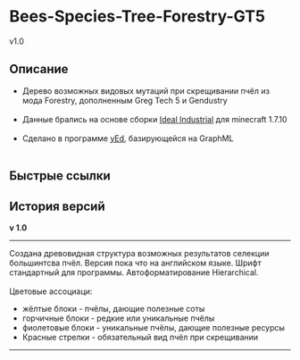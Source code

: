 # Bees-Species-Tree-Forestry-GT5
v1.0 

## Описание
+ Дерево возможных видовых мутаций при скрещивании пчёл из мода Forestry, дополненным Greg Tech 5 и Gendustry<br/><br/>
+ Данные брались на основе сборки [Ideal Industrial](https://sapientmail.wixsite.com/minecraft) для minecraft 1.7.10<br/><br/>
+ Сделано в программе [yEd](https://www.yworks.com/products/yed), базирующейся на GraphML<br/><br/>

## Быстрые ссылки
## История версий
**v 1.0**
____
Создана древовидная структура возможных результатов селекции большинтсва пчёл. Версия пока что на английском языке. Шрифт стандартный для программы. Автоформатирование Hierarchical.<br/><br/>
Цветовые ассоциаци:<br/>
+ жёлтые блоки      - пчёлы, дающие полезные соты<br/>
+ горчичные блоки   - редкие или уникальные пчёлы<br/>
+ фиолетовые блоки  - уникальные пчёлы, дающие полезные ресурсы<br/>
+ Красные стрелки   - обязательный вид пчёл при скрещивании
____
